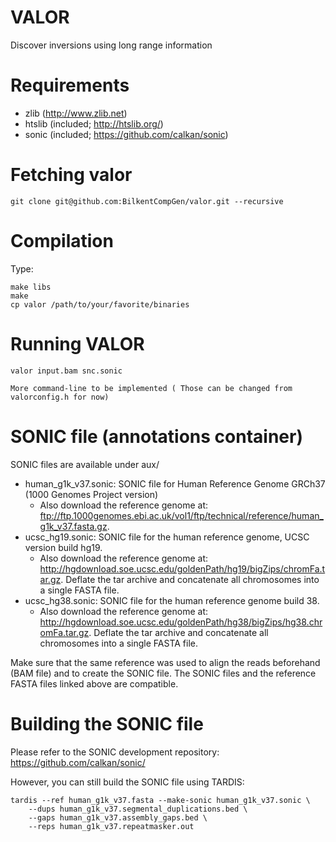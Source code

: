 VALOR
======

Discover inversions using long range information

Requirements
============

 * zlib   (http://www.zlib.net)
 * htslib (included; http://htslib.org/)
 * sonic  (included; https://github.com/calkan/sonic)

Fetching valor
===============

	git clone git@github.com:BilkentCompGen/valor.git --recursive

Compilation
===========

Type:

	make libs
	make
	cp valor /path/to/your/favorite/binaries


Running VALOR
==============

	valor input.bam snc.sonic

	More command-line to be implemented ( Those can be changed from valorconfig.h for now)



SONIC file (annotations container)
==================================

SONIC files are available under aux/

 * human_g1k_v37.sonic: SONIC file for Human Reference Genome GRCh37 (1000 Genomes Project version)
 	* Also download the reference genome at: ftp://ftp.1000genomes.ebi.ac.uk/vol1/ftp/technical/reference/human_g1k_v37.fasta.gz. 
 * ucsc_hg19.sonic: SONIC file for the human reference genome, UCSC version build hg19.
	* Also download the reference genome at: http://hgdownload.soe.ucsc.edu/goldenPath/hg19/bigZips/chromFa.tar.gz. Deflate the tar archive and concatenate all chromosomes into a single FASTA file.
 * ucsc_hg38.sonic: SONIC file for the human reference genome build 38.
	* Also download the reference genome at: http://hgdownload.soe.ucsc.edu/goldenPath/hg38/bigZips/hg38.chromFa.tar.gz. Deflate the tar archive and concatenate all chromosomes into a single FASTA file.

Make sure that the same reference was used to align the reads beforehand (BAM file) and to create the SONIC file. The SONIC files and the reference FASTA files linked above are compatible.

Building the SONIC file
=======================

Please refer to the SONIC development repository: https://github.com/calkan/sonic/

However, you can still build the SONIC file using TARDIS:

	tardis --ref human_g1k_v37.fasta --make-sonic human_g1k_v37.sonic \
		--dups human_g1k_v37.segmental_duplications.bed \
		--gaps human_g1k_v37.assembly_gaps.bed \
		--reps human_g1k_v37.repeatmasker.out 

	

